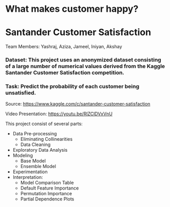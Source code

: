 # What makes customer happy? 
# Santander Customer Satisfaction
Team Members: Yashraj, Aziza, Jameel, Iniyan, Akshay
### Dataset: This project uses an anonymized dataset consisting of a large number of numerical values derived from the Kaggle Santander Customer Satisfaction competition. 
### Task: Predict the probability of each customer being unsatisfied.

Source: https://www.kaggle.com/c/santander-customer-satisfaction

Video Presentation: https://youtu.be/RlZClDVxVnU

This project consist of several parts:
 
* Data Pre-processing
  * Eliminating Collinearities
  * Data Cleaning
* Exploratory Data Analysis 
* Modeling
  * Base Model
  * Ensemble Model
* Experimentation
* Interpretation:
  * Model Comparison Table
  * Default Feature Importance
  * Permutation Importance 
  * Partial Dependence Plots



